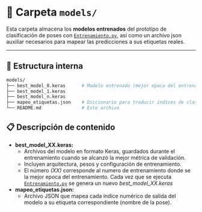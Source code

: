 # 📂 Carpeta `models/`

Esta carpeta almacena los **modelos entrenados** del prototipo de clasificación de poses con [`Entrenamiento.py`](../scripts/Entrenamiento.py), así como un archivo json auxiliar necesarios para mapear las predicciones a sus etiquetas reales.

---

## 📁 Estructura interna

```bash
models/
├── best_model_0.keras      # Modelo entrenado (mejor epoca del entrenamiento 0)
├── best_model_1.keras      
├── best_model_n.keras     
├── mapeo_etiquetas.json    # Diccionario para traducir índices de clase a nombres de poses
└── README.md               # Este archivo
```
## 📋 Descripción de contenido
- **best_model_XX.keras:**
  - Archivos del modelo en formato Keras, guardados durante el entrenamiento cuando se alcanzó la mejor métrica de validación.
  - Incluyen arquitectura, pesos y configuración de entrenamiento.
  - El número *(XX)* corresponde al numero de entrenamiento donde se la mejor epoca del entrenamiento. Cada vez que se ejecuta [`Entrenamiento.py`](../scripts/Entrenamiento.py) se genera un nuevo *best_model_XX.keras*
- **mapeo_etiquetas.json:**
  - Archivo JSON que mapea cada índice numérico de salida del modelo a su etiqueta correspondiente (nombre de la pose).
